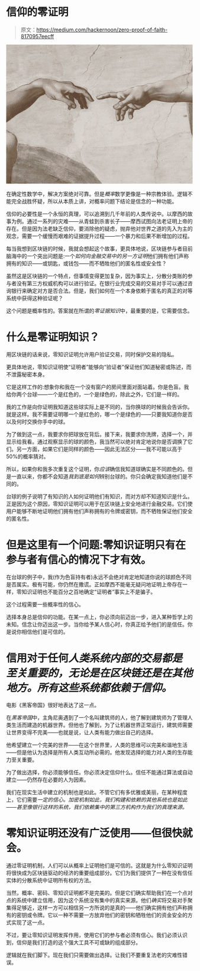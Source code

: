 # 信仰的零证明

> 原文：<https://medium.com/hackernoon/zero-proof-of-faith-8170957eecff>

![](img/8d6b543720627df38034d938fcdb55be.png)

在确定性数学中，解决方案绝对可靠。但是*概率*数学更像是一种宗教体验。逻辑不能完全战胜怀疑，所以从本质上讲，对概率问题下结论是信念的一种功能。

信仰的必要性是一个永恒的真理，可以追溯到几千年前的人类传说中。以摩西的故事为例。通过一系列的灾难——从青蛙到杀害长子——摩西试图向法老证明上帝的存在。但是因为法老缺乏信仰，要消除他的疑虑，抛弃他对世界之道的先入为主的观念，需要一个缓慢而艰难的证据提升过程——一个暴力和后果不断增加的过程。

每当我想到区块链的时候，我就会想起这个故事，更具体地说，区块链参与者目前脑海中的一个突出问题是:一个*如何向金融交易中的另一方证明*他们拥有他们声称拥有的知识——或钥匙，或钱包——而不牺牲他们的匿名性或安全性？

虽然这是区块链的一个特点，但事情变得更加复杂，因为事实上，分散分类账的参与者没有第三方权威机构可以进行验证。在银行业完成交易的交易对手可以通过咨询银行来确定对方是否合法。但是，我们如何在一个本身依赖于匿名的真正的对等系统中获得这种验证呢？

这个问题是概率性的。答案就在所谓的*零证据知识*中，最重要的是，它需要信念。

# **什么是零证明知识？**

用区块链的话来说，零知识证明允许用户验证交易，同时保护交易的隐私。

更具体地说，零知识证明使“证明者”能够向“验证者”保证他们知道秘密或陈述，而不泄露秘密本身。

它是这样工作的:想象你和我在一个没有窗户的房间里面对面站着。你是色盲。我给你两个台球——一个是红色的，一个是绿色的，除此之外，它们是一样的。

我的工作是向你证明我知道这些球实际上是不同的，当你换球的时候我会告诉你。就是这样。我不需要证明哪一个是红色的，哪一个是绿色的——只要我知道你是否以及何时交换你手中的球。

为了做到这一点，我要求你把球放在背后。接下来，我要求你洗牌，选择一个，并显示给我看。通过观察显示的球的颜色，我当然可以绝对肯定地说你是否调换了它们。另一方面，如果它们是同样的颜色——因此无法区分——我不可能以高于 50%的概率猜对。

所以，如果你和我多次重复这个证明，你*应该*确信我知道球确实是不同颜色的。但是一直以来，你都不会知道*我到底是如何*辨别台球的。你只会确定我知道他们是不同的。

台球的例子说明了有知识的人如何证明他们有知识，而对方却不知道知识是什么。正是因为这个原因，零知识证明可以用于在区块链上安全地进行金融交易。它们使用户能够不断地证明他们拥有他们声称拥有的令牌或密钥，而不牺牲保证他们安全的匿名性。

# **但是这里有一个问题:零知识证明只有在参与者有信心的情况下才有效。**

在台球的例子中，我(作为色盲持有者)永远不会绝对肯定地知道你说的球颜色不同是否属实。极有可能，你仍然在撒谎。正如摩西不能毫无疑问地证明上帝存在一样，零知识证明也不能百分之百地确定“证明者”事实上不是骗子。

这个过程需要一些概率性的信心。

选择本身总是信仰的功能。在某一点上，你必须向前迈出一步，进入某种哲学上的未知。信念让你迈出这一步。当你给予某人信心时，你真正给予他们的是信任。你是说你相信他们是可信的。

# **信用对于任何*人类系统内部的交易都是至关重要的，无论是在区块链还是在其他地方。所有这些系统都依赖于信仰。***

电影《黑客帝国》很好地表达了这一点。

在*黑客帝国*中，主角尼奥遇到了一个名叫建筑师的人，他了解到建筑师为了管理人类生活而建造的机器世界。但他也了解到，为了让机器世界正常运行，建筑师需要让世界变得不完美——也就是说，让人类有能力做出自己的选择。

他希望建立一个完美的世界——在这个世界里，人类的思维可以完美和谐地生活——但是他认为选择是所有人类互动所必需的。他发现选择的能力对人类的生存能力至关重要。

为了做出选择，你必须能够信任。你必须决定信仰什么。信任不能通过算法或自动建立——仍然存在必要的人为因素。

我们在现实生活中建立的机制也是如此。不管它们有多优雅或美丽，在某种程度上，它们需要*一定的信心。加密机制如此，我们构建和依赖的其他系统也是如此——甚至像银行这样的系统，我们依赖集中的第三方机构作为我们的真理来源。*

# **零知识证明还没有广泛使用——但很快就会。**

通过零证明机制，人们可以从概率上证明他们是可信的。这就是为什么零知识证明将很快成为区块链驱动的经济的重要组成部分。它们为我们提供了一种在没有信任实体的分散系统中证明所有权的方法。

当然，概率、密码、零知识证明都不是完美的。但是它们确实帮助我们在一个点对点的系统中建立信用，因为这个系统没有集中的真实来源。他们*确实*将交易对手聚集得足够近，这样一方可以相信另一方所说的是真的——他们确实拥有他们声称拥有的密钥或令牌。它以一种不需要一方放弃他们的密钥和牺牲他们的资金安全的方式实现了这一点。

不过，要让零知识证明发挥作用，使用它们的参与者必须有信心。我们必须认识到，信仰是我们打造的这个强大工具不可或缺的组成部分。

逻辑就在我们脚下。现在我们只需要做出选择。让我们不要重复法老的灾难性错误。